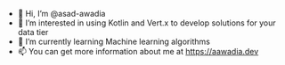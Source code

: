 - 👋 Hi, I’m @asad-awadia
- 👀 I’m interested in using Kotlin and Vert.x to develop solutions for your data tier
- 🌱 I’m currently learning Machine learning algorithms
- 📫 You can get more information about me at https://aawadia.dev

<!---
asad-awadia/asad-awadia is a ✨ special ✨ repository because its `README.md` (this file) appears on your GitHub profile.
You can click the Preview link to take a look at your changes.
--->
